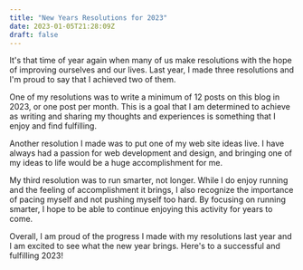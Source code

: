 ```yaml
---
title: "New Years Resolutions for 2023"
date: 2023-01-05T21:28:09Z
draft: false
---
```


It's that time of year again when many of us make resolutions with the hope of improving ourselves and our lives. Last year, I made three resolutions and I'm proud to say that I achieved two of them.

One of my resolutions was to write a minimum of 12 posts on this blog in 2023, or one post per month. This is a goal that I am determined to achieve as writing and sharing my thoughts and experiences is something that I enjoy and find fulfilling.

Another resolution I made was to put one of my web site ideas live. I have always had a passion for web development and design, and bringing one of my ideas to life would be a huge accomplishment for me.

My third resolution was to run smarter, not longer. While I do enjoy running and the feeling of accomplishment it brings, I also recognize the importance of pacing myself and not pushing myself too hard. By focusing on running smarter, I hope to be able to continue enjoying this activity for years to come.

Overall, I am proud of the progress I made with my resolutions last year and I am excited to see what the new year brings. Here's to a successful and fulfilling 2023!